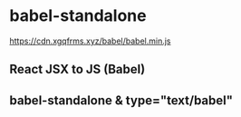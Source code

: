# babel-standalone  


https://cdn.xgqfrms.xyz/babel/babel.min.js


## React JSX to JS (Babel)



## babel-standalone & type="text/babel"

<script src="https://cdnjs.cloudflare.com/ajax/libs/babel-standalone/6.21.0/babel.min.js" integrity="sha256-YXgKpPGTUUui8cJMq3LCqmBR7jMJCbjLjlhpqhFU3E0=" crossorigin="anonymous"></script>
<script src="./hellocomponent.jsx" type="text/babel"></script>


<!-- babel-standalone & type="text/babel"

<script src="https://cdnjs.cloudflare.com/ajax/libs/babel-standalone/6.21.0/babel.min.js" integrity="sha256-YXgKpPGTUUui8cJMq3LCqmBR7jMJCbjLjlhpqhFU3E0=" crossorigin="anonymous"></script>

<script src="./hellocomponent.jsx" type="text/babel"></script>

-->

